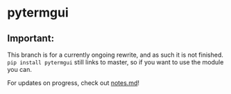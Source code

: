 pytermgui
===========

## Important: 

This branch is for a currently ongoing rewrite, and as such it is not finished. `pip install pytermgui` still links to master, so if you want to use the module you can.

For updates on progress, check out [notes.md](./notes.md)!
